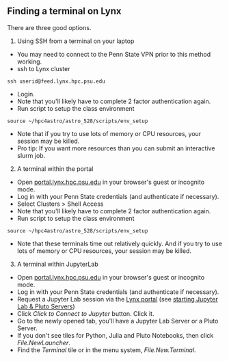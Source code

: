## Finding a terminal on Lynx
There are three good options.
1. Using SSH from a terminal on your laptop
- You may need to connect to the Penn State VPN prior to this method working.
- ssh to Lynx cluster
```shell
ssh userid@feed.lynx.hpc.psu.edu
```
- Login.  
- Note that you'll likely have to complete 2 factor authentication again.
- Run script to setup the class environment 
```shell
source ~/hpc4astro/astro_528/scripts/env_setup
```
- Note that if you try to use lots of memory or CPU resources, your session may be killed.
- Pro tip:  If you want more resources than you can submit an interactive slurm job.

2. A terminal within the portal
  - Open [portal.lynx.hpc.psu.edu](https://portal.lynx.hpc.psu.edu/) in your browser's guest or incognito mode.
  - Log in with your Penn State credentials (and authenticate if necessary).
  - Select Clusters > Shell Access 
  - Note that you'll likely have to complete 2 factor authentication again.
  - Run script to setup the class environment 
```shell
source ~/hpc4astro/astro_528/scripts/env_setup
```
- Note that these terminals time out relatively quickly.  And if you try to use lots of memory or CPU resources, your session may be killed.

3. A terminal within JupyterLab
  - Open [portal.lynx.hpc.psu.edu](https://portal.lynx.hpc.psu.edu/) in your browser's guest or incognito mode.
  - Log in with your Penn State credentials (and authenticate if necessary).
  - Request a Jupyter Lab session via the [Lynx portal](https://portal.lynx.hpc.psu.edu/) (see [starting Jupyter Lab & Pluto Servers](../../roar/jupyterlab/))
  - Click _Click to Connect to Jupyter_ button. Click it.
  - Go to the newly opened tab, you'll have a Jupyter Lab Server or a Pluto Server.
  - If you don't see tiles for Python, Julia and Pluto Notebooks, then click _File.NewLauncher_.
  - Find the _Terminal_ tile or in the menu system, _File.New.Terminal_.
